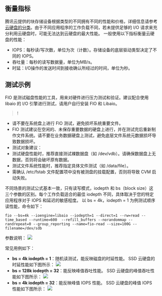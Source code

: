 ## 衡量指标
腾讯云提供的块存储设备根据类型的不同拥有不同的性能和价格，详细信息请参考 [云硬盘的分类](/doc/product/362/2353)。由于不同应用程序的工作负载不同，若未提供足够的 I/O 请求来充分利用云硬盘时，可能无法达到云硬盘的最大性能。
一般使用以下指标衡量云硬盘的性能：
- IOPS：每秒读/写次数，单位为次（计数）。存储设备的底层驱动类型决定了不同的 IOPS。
- 吞吐量：每秒的读写数据量，单位为MB/s。
- 时延：I/O操作的发送时间到接收确认所经过的时间，单位为秒。

## 测试示例
FIO 是测试磁盘性能的工具，用来对硬件进行压力测试和验证。建议配合使用 libaio 的 I/O 引擎进行测试，请用户自行安装 FIO 和 Libaio。
>!
- 请不要在系统盘上进行 FIO 测试，避免损坏系统重要文件。
- FIO 测试建议在空闲的、未保存重要数据的硬盘上进行，并在测试完后重新制作文件系统。请不要在业务数据硬盘上测试，避免底层文件系统元数据损坏导致数据损坏。
- 测试对象建议：
 - 测试硬盘性能时，推荐直接测试裸数据盘（如 /dev/vdb）。请确保数据盘上无数据，否则将会破坏原有数据。
 - 测试文件系统性能时，推荐指定具体文件测试（如 /data/file）。
- 需确认 /etc/fstab 文件配置项中没有被测盘的挂载配置，否则将导致 CVM 启动失败。

不同场景的测试公式基本一致，只有读写模式，iodepth 和 bs（block size）这三个参数的区别。每个工作负载适合的最佳 iodepth 不同，具体取决于您的特定应用程序对于 IOPS 和延迟的敏感程度。
以 bs = 4k，iodepth = 1 为例测试顺序读性能，命令如下：
```
fio --bs=4k --ioengine=libaio --iodepth=1 --direct=1 --rw=read --time_based --runtime=600  --refill_buffers --norandommap --randrepeat=0 --group_reporting --name=fio-read --size=100G --filename=/dev/sdb
```
参数说明：
![](//mccdn.qcloud.com/static/img/44b8577054f94a8920d57f23945b3289/image.jpg)

常见用例如下：
- **bs = 4k iodepth = 1**：随机读测试，能反映磁盘的时延性能。
 SSD 云硬盘的时延性能如下图所示：
 ![](//mccdn.qcloud.com/static/img/1609e6314d25fe8c60d2b41fb680d93a/image.png)
- **bs = 128k iodepth = 32**：能反映峰值吞吐性能。
 SSD 云硬盘的峰值吞吐性能如下图所示：
 ![](//mccdn.qcloud.com/static/img/ead7220181d8491752899b195e8bc15c/image.png)
- **bs = 4k iodepth = 32**：能反映峰值 IOPS 性能。
  SSD 云硬盘的峰值 IOPS 性能如下图所示：
  ![](//mccdn.qcloud.com/static/img/9a9621f1eaec3f630fbad75f8d3820ee/image.png)
